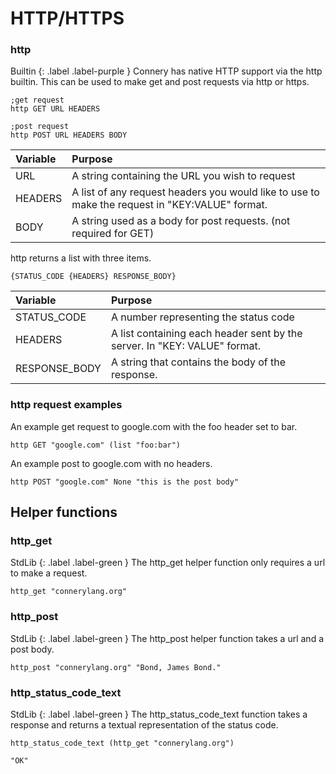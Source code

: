 # HTTP/HTTPS

### http
Builtin 
{: .label .label-purple }
Connery has native HTTP support via the http builtin. This can be used to make get and post requests via http or https.
```
;get request
http GET URL HEADERS

;post request
http POST URL HEADERS BODY
``` 

| Variable            | Purpose                                                                                       |
|:--------------------|:----------------------------------------------------------------------------------------------|
| URL                 | A string containing the URL you wish to request                                               |
| HEADERS             | A list of any request headers you would like to use to make the request in "KEY:VALUE" format.|
| BODY                | A string used as a body for post requests. (not required for GET)                             |
 
http returns a list with three items.
```
{STATUS_CODE {HEADERS} RESPONSE_BODY}
```
| Variable                   | Purpose                                                                      |
|:---------------------------|:-----------------------------------------------------------------------------|
| STATUS_CODE                | A number representing the status code                                        |
| HEADERS                    | A list containing each header sent by the server. In "KEY: VALUE" format.    |
| RESPONSE_BODY              | A string that contains the body of the response.                             |

### http request examples

An example get request to google.com with the foo header set to bar.
```
http GET "google.com" (list "foo:bar")
```

An example post to google.com with no headers.
```
http POST "google.com" None "this is the post body"
```

## Helper functions

### http_get
StdLib
{: .label .label-green }
The http_get helper function only requires a url to make a request.
```
http_get "connerylang.org"
```
### http_post
StdLib
{: .label .label-green }
The http_post helper function takes a url and a post body.
```
http_post "connerylang.org" "Bond, James Bond."
```

### http_status_code_text
StdLib
{: .label .label-green }
The http_status_code_text function takes a response and returns a textual representation of the status code.
```
http_status_code_text (http_get "connerylang.org")
```
```
"OK"
```